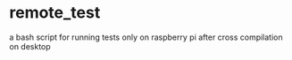 # remote_test
a bash script for running tests only on raspberry pi after cross compilation on desktop
